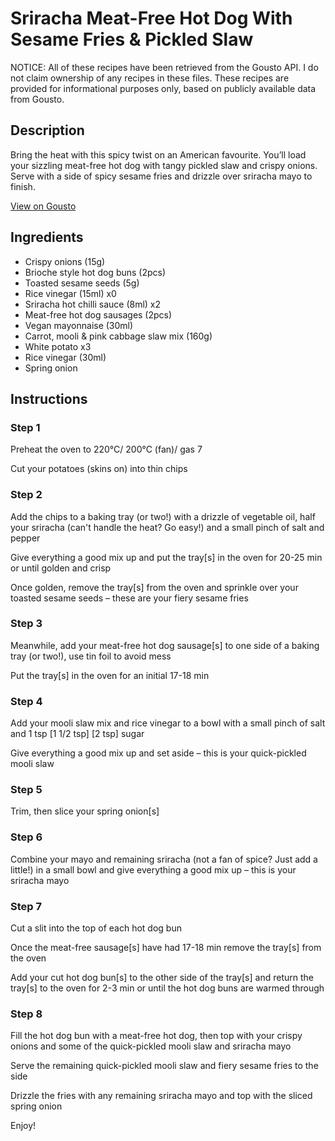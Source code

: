 # Sriracha Meat-Free Hot Dog With Sesame Fries & Pickled Slaw

NOTICE: All of these recipes have been retrieved from the Gousto API. I do not claim ownership of any recipes in these files. These recipes are provided for informational purposes only, based on publicly available data from Gousto.

## Description

Bring the heat with this spicy twist on an American favourite. You’ll load your sizzling meat-free hot dog with tangy pickled slaw and crispy onions. Serve with a side of spicy sesame fries and drizzle over sriracha mayo to finish. 

[View on Gousto](https://www.gousto.co.uk/recipes/cookbook/sriracha-meat-free-hot-dog-with-fiery-sesame-fries-and-pickled-slaw)

## Ingredients

- Crispy onions (15g)
- Brioche style hot dog buns (2pcs)
- Toasted sesame seeds (5g)
- Rice vinegar (15ml) x0
- Sriracha hot chilli sauce (8ml) x2
- Meat-free hot dog sausages (2pcs)
- Vegan mayonnaise (30ml)
- Carrot, mooli & pink cabbage slaw mix (160g)
- White potato x3
- Rice vinegar (30ml)
- Spring onion

## Instructions


### Step 1

Preheat the oven to 220°C/ 200°C (fan)/ gas 7

Cut your potatoes (skins on) into thin chips


### Step 2

Add the chips to a baking tray (or two!) with a drizzle of vegetable oil, half your sriracha (can't handle the heat? Go easy!) and a small pinch of salt and pepper

Give everything a good mix up and put the tray[s] in the oven for 20-25 min or until golden and crisp

Once golden, remove the tray[s] from the oven and sprinkle over your toasted sesame seeds – these are your fiery sesame fries


### Step 3

Meanwhile, add your meat-free hot dog sausage[s] to one side of a baking tray (or two!), use tin foil to avoid mess

Put the tray[s] in the oven for an initial 17-18 min


### Step 4

Add your mooli slaw mix and rice vinegar to a bowl with a small pinch of salt and 1 tsp <span class="text-purple">[1 1/2 tsp]</span> <span class="text-danger">[2 tsp] </span>sugar

Give everything a good mix up and set aside – this is your quick-pickled mooli slaw


### Step 5

Trim, then slice your spring onion[s]


### Step 6

Combine your mayo and remaining sriracha (not a fan of spice? Just add a little!) in a small bowl and give everything a good mix up – this is your sriracha mayo


### Step 7

Cut a slit into the top of each hot dog bun

Once the meat-free sausage[s] have had 17-18 min remove the tray[s] from the oven

Add your cut hot dog bun[s] to the other side of the tray[s] and return the tray[s] to the oven for 2-3 min or until the hot dog buns are warmed through

### Step 8

Fill the hot dog bun with a meat-free hot dog, then top with your crispy onions and some of the quick-pickled mooli slaw and sriracha mayo

Serve the remaining quick-pickled mooli slaw and fiery sesame fries to the side

Drizzle the fries with any remaining sriracha mayo and top with the sliced spring onion

Enjoy!

